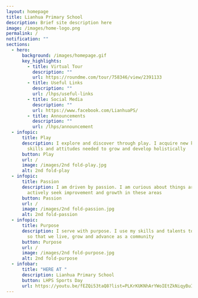 ```yaml
---
layout: homepage
title: Lianhua Primary School
description: Brief site description here
image: /images/home-logo.png
permalink: /
notification: ""
sections:
  - hero:
      background: /images/homepage.gif
      key_highlights:
        - title: Virtual Tour
          description: ""
          url: https://roundme.com/tour/758346/view/2391133
        - title: Useful Links
          description: ""
          url: /lhps/useful-links
        - title: Social Media
          description: ""
          url: https://www.facebook.com/LianhuaPS/
        - title: Announcements
          description: ""
          url: /lhps/announcement
  - infopic:
      title: Play
      description: I explore and discover through play. I acquire new knowledge,
        skills and attitudes needed to grow and develop holistically
      button: Play
      url: /
      image: /images/2nd fold-play.jpg
      alt: 2nd fold-play
  - infopic:
      title: Passion
      description: I am driven by passion. I am curious about things around me and I
        actively seek improvement and growth in these areas
      button: Passion
      url: /
      image: /images/2nd fold-passion.jpg
      alt: 2nd fold-passion
  - infopic:
      title: Purpose
      description: I serve with purpose. I use my skills and talents to uplift others
        so that we live, grow and advance as a community
      button: Purpose
      url: /
      image: /images/2nd fold-purpose.jpg
      alt: 2nd fold-purpose
  - infobar:
      title: "HERE AT "
      description: Lianhua Primary School
      button: LHPS Sports Day
      url: https://youtu.be/fEZQi53taQ8?list=PLKrKUKNhArYWoIEtZkNiqyBuIP_I7qKDn
---
```

